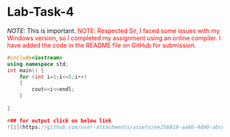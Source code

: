 # Lab-Task-4
*NOTE:* This is important.
<span style="color:red">NOTE: Respected Sir,
I faced some issues with my Windows version, so I completed my assignment using an online compiler.
I have added the code in the README file on GitHub for submission.</span>

```cpp
#include<iostream>
using namespace std;
int main() {
    for (int i=1;i<=5;i++)
    {
        cout<<i<<endl;
    }
    
}

### for output click on below link
![1](https://github.com/user-attachments/assets/ee256819-aa6b-4d90-abce-0d9aaebdcc5e)

